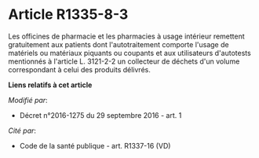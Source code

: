 # Article R1335-8-3

Les officines de pharmacie et les pharmacies à usage intérieur remettent gratuitement aux patients dont l'autotraitement
comporte l'usage de matériels ou matériaux piquants ou coupants et aux utilisateurs d'autotests mentionnés à l'article L.
3121-2-2 un collecteur de déchets d'un volume correspondant à celui des produits délivrés.

**Liens relatifs à cet article**

_Modifié par_:

  - Décret n°2016-1275 du 29 septembre 2016 - art. 1

_Cité par_:

  - Code de la santé publique - art. R1337-16 (VD)
